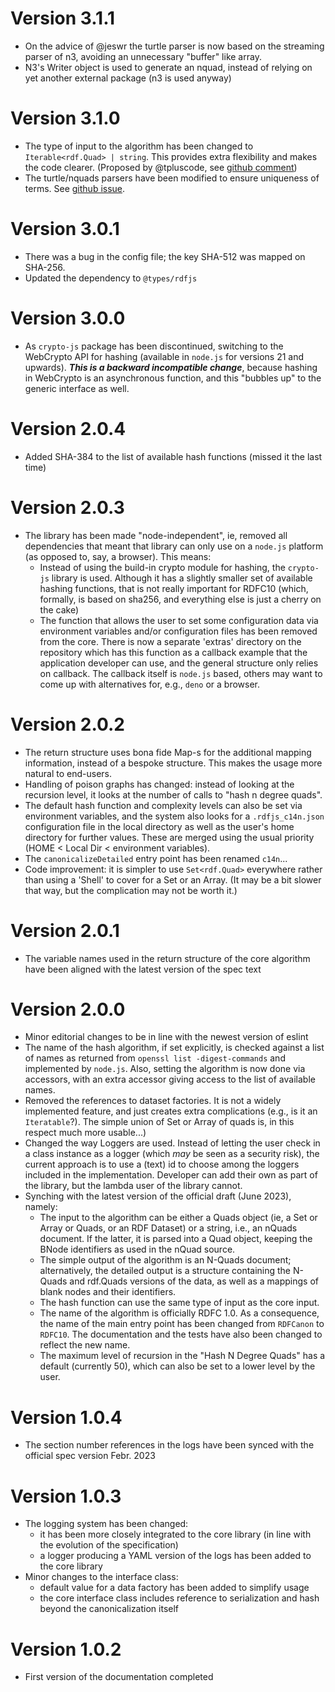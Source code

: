 # Version 3.1.1

- On the advice of @jeswr the turtle parser is now based on the streaming parser of n3, avoiding an unnecessary "buffer" like array.
- N3's Writer object is used to generate an nquad, instead of relying on yet another external package (n3 is used anyway)

# Version 3.1.0

- The type of input to the algorithm has been changed to `Iterable<rdf.Quad> | string`. This provides extra flexibility and makes the code clearer. (Proposed by @tpluscode, see [github comment](https://github.com/iherman/rdfjs-c14n/issues/10#issuecomment-1932262536))
- The turtle/nquads parsers have been modified to ensure uniqueness of terms. See [github issue](https://github.com/iherman/rdfjs-c14n/issues/10).

# Version 3.0.1

- There was a bug in the config file; the key SHA-512 was mapped on SHA-256.
- Updated the dependency to `@types/rdfjs`

# Version 3.0.0

- As `crypto-js` package has been discontinued, switching to the WebCrypto API for hashing (available in `node.js` for versions 21 and upwards). ***This is a backward incompatible change***, because hashing in WebCrypto is an asynchronous function, and this "bubbles up" to the generic interface as well. 

# Version 2.0.4

- Added SHA-384 to the list of available hash functions (missed it the last time)


# Version 2.0.3

- The library has been made "node-independent", ie, removed all dependencies that meant that library can only use on a `node.js` platform (as opposed to, say, a browser). This means:
  - Instead of using the build-in crypto module for hashing, the `crypto-js` library is used. Although it has a slightly smaller set of available hashing functions, that is not really important for RDFC10 (which, formally, is based on sha256, and everything else is just a cherry on the cake)
  - The function that allows the user to set some configuration data via environment variables and/or configuration files has been removed from the core. There is now a separate 'extras' directory on the repository which has this function as a callback example that the application developer can use, and the general structure only relies on callback. The callback itself is `node.js` based, others may want to come up with alternatives for, e.g., `deno` or a browser.


# Version 2.0.2

- The return structure uses bona fide Map-s for the additional mapping information, instead of a bespoke structure. This makes the usage more natural to end-users.
- Handling of poison graphs has changed: instead of looking at the recursion level, it looks at the number of calls to "hash n degree quads".
- The default hash function and complexity levels can also be set via environment variables, and the system also looks for a `.rdfjs_c14n.json` configuration file in the local directory as well as the user's home directory for further values. These are merged using the usual priority (HOME < Local Dir < environment variables).
- The `canonicalizeDetailed` entry point has been renamed `c14n`...
- Code improvement: it is simpler to use `Set<rdf.Quad>` everywhere rather than using a 'Shell' to cover for a Set or an Array. (It may be a bit slower that way, but the complication may not be worth it.)

# Version 2.0.1

- The variable names used in the return structure of the core algorithm have been aligned with the latest version of the spec text

# Version 2.0.0

- Minor editorial changes to be in line with the newest version of eslint
- The name of the hash algorithm, if set explicitly, is checked against a list of names as returned from `openssl list -digest-commands` and implemented by `node.js`. Also, setting the algorithm is now done via accessors, with an extra accessor giving access to the list of available names.
- Removed the references to dataset factories. It is not a widely implemented feature, and just creates extra complications (e.g., is it an `Iteratable`?). The simple union of Set or Array of quads is, in this respect much more usable...)
- Changed the way Loggers are used. Instead of letting the user check in a class instance as a logger (which _may_ be seen as a security risk), the current approach is to use a (text) id to choose among the loggers included in the implementation. Developer can add their own as part of the library, but the lambda user of the library cannot.
- Synching with the latest version of the official draft (June 2023), namely:
  - The input to the algorithm can be either a Quads object (ie, a Set or Array or Quads, or an RDF Dataset) or a string, i.e., an nQuads document. If the latter, it is parsed into a Quad object, keeping the BNode identifiers as used in the nQuad source.
  - The simple output of the algorithm is an N-Quads document; alternatively, the detailed output is a structure containing the N-Quads and rdf.Quads versions of the data, as well as a mappings of blank nodes and their identifiers.
  - The hash function can use the same type of input as the core input.
  - The name of the algorithm is officially RDFC 1.0. As a consequence, the name of the main entry point has been changed from `RDFCanon` to `RDFC10`. The documentation and the tests have also been changed to reflect the new name.
  - The maximum level of recursion in the "Hash N Degree Quads" has a default (currently 50), which can also be set to a lower level by the user. 


# Version 1.0.4

- The section number references in the logs have been synced with the official spec version Febr. 2023

# Version 1.0.3

- The logging system has been changed:
  - it has been more closely integrated to the core library (in line with the evolution of the specification)
  - a logger producing a YAML version of the logs has been added to the core library
- Minor changes to the interface class:
  - default value for a data factory has been added to simplify usage
  - the core interface class includes reference to serialization and hash beyond the canonicalization itself

# Version 1.0.2

- First version of the documentation completed
